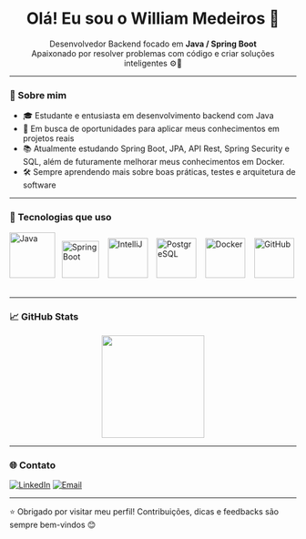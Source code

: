 <h1 align="center">Olá! Eu sou o William Medeiros 👋</h1>

<p align="center">
  Desenvolvedor Backend focado em <strong>Java / Spring Boot</strong> <br>
  Apaixonado por resolver problemas com código e criar soluções inteligentes ⚙️🚀
</p>

---
### 📌 Sobre mim

- 🎓 Estudante e entusiasta em desenvolvimento backend com Java  
- 💼 Em busca de oportunidades para aplicar meus conhecimentos em projetos reais  
- 📚 Atualmente estudando Spring Boot, JPA, API Rest, Spring Security e SQL, além de futuramente melhorar meus conhecimentos em Docker. 
- 🛠️ Sempre aprendendo mais sobre boas práticas, testes e arquitetura de software  

---

### 🚀 Tecnologias que uso

<p align="left">
  <img src="https://upload.wikimedia.org/wikipedia/en/3/30/Java_programming_language_logo.svg" alt="Java" width="80" height="80" title="Java" />&nbsp;&nbsp;
  <img src="https://media.licdn.com/dms/image/v2/C4D12AQFhlYow_0XQBA/article-cover_image-shrink_720_1280/article-cover_image-shrink_720_1280/0/1571543597550?e=2147483647&v=beta&t=5Tysh47asHLOv7bJHhePJtax3NQ_PoXpoEE85boC8b4" alt="Spring Boot" width="65" height="65" title="Spring Boot" />&nbsp;&nbsp;&nbsp;
  <img src="https://img.icons8.com/?size=512&id=61466&format=png" alt="IntelliJ" width="70" height="70" title="IntelliJ" />&nbsp;&nbsp;&nbsp;
  <img src="https://img.icons8.com/color/48/000000/postgreesql.png" alt="PostgreSQL" width="70" height="70" title="PostgreSQL" />&nbsp;&nbsp;&nbsp;
  <img src="https://img.icons8.com/color/48/000000/docker.png" alt="Docker" width="70" height="70" title="Docker" />&nbsp;&nbsp;&nbsp;
  <img src="https://img.icons8.com/ios-glyphs/48/ffffff/github.png" alt="GitHub" width="70" height="70" title="GitHub" />&nbsp;&nbsp;&nbsp;
</p>


---

### 📈 GitHub Stats

<div align="center">
 <img height="180em" src="https://github-readme-stats.vercel.app/api?username=willdotnetio&show_icons=true&theme=tokyonight&include_all_commits=true&count_private=true"/>
</div>

---

### 🌐 Contato

[![LinkedIn](https://img.shields.io/badge/LinkedIn-blue?style=for-the-badge&logo=linkedin&logoColor=white)](https://www.linkedin.com/in/william-medeiros-santos)
[![Email](https://img.shields.io/badge/Email-D14836?style=for-the-badge&logo=gmail&logoColor=white)](willmedeiiross@gmail.com)

---

⭐ Obrigado por visitar meu perfil! Contribuições, dicas e feedbacks são sempre bem-vindos 😊
